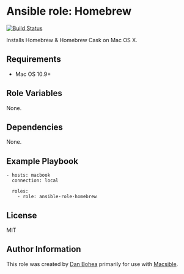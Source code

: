 # Ansible role: Homebrew

[![Build Status](https://travis-ci.org/danbohea/ansible-role-homebrew.svg?branch=master)](https://travis-ci.org/danbohea/ansible-role-homebrew)

Installs Homebrew & Homebrew Cask on Mac OS X.

## Requirements

- Mac OS 10.9+


## Role Variables

None.


## Dependencies

None.


## Example Playbook

```
- hosts: macbook
  connection: local

  roles:
    - role: ansible-role-homebrew
```

## License

MIT


## Author Information

This role was created by [Dan Bohea](http://bohea.co.uk) primarily for use with [Macsible](https://github.com/danbohea/macsible).
